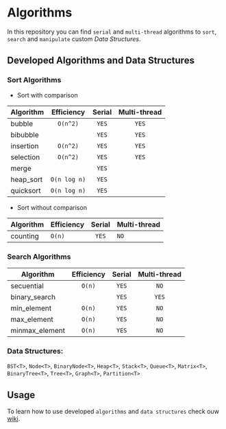# Algorithms
In this repository you can find `serial` and `multi-thread` algorithms to `sort`, `search` and `manipulate` custom *Data Structures*.

## Developed Algorithms and Data Structures

### Sort Algorithms
+ Sort with comparison
    
| Algorithm | Efficiency   | Serial | Multi-thread |
|-----------|:------------:|:------:|:-----------:|
| bubble    | `O(n^2)`     | `YES`  | `YES`       |
| bibubble  |              | `YES`  | `YES`       |
| insertion | `O(n^2)`     | `YES`  | `YES`       |
| selection | `O(n^2)`     | `YES`  | `YES`       |
| merge     |              | `YES`  |             |
| heap_sort | `O(n log n)` | `YES`  |             |
| quicksort | `O(n log n)` | `YES`  |             |
    
+ Sort without comparison
    
| Algorithm | Efficiency | Serial | Multi-thread |
|-----------|------------|:------:|-------------|
| counting  | `O(n)`     | `YES`  | `NO`        |

### Search Algorithms

| Algorithm      | Efficiency | Serial | Multi-thread |
|----------------|:----------:|:------:|:-----------:|
| secuential     | `O(n)`     | `YES`  | `NO`        |
| binary_search  |            | `YES`  | `YES`       |
| min_element    | `O(n)`     | `YES`  | `NO`        |
| max_element    | `O(n)`     | `YES`  | `NO`        |
| minmax_element | `O(n)`     | `YES`  | `NO`        |



### Data Structures: 
`BST<T>`, `Node<T>`, `BinaryNode<T>`, `Heap<T>`, `Stack<T>`, `Queue<T>`, `Matrix<T>`, `BinaryTree<T>`, `Tree<T>`, `Graph<T>`, `Partition<T>`


## Usage
To learn how to use developed `algorithms` and `data structures` check ouw [wiki](https://github.com/glozanoa/algorithms/wiki).
